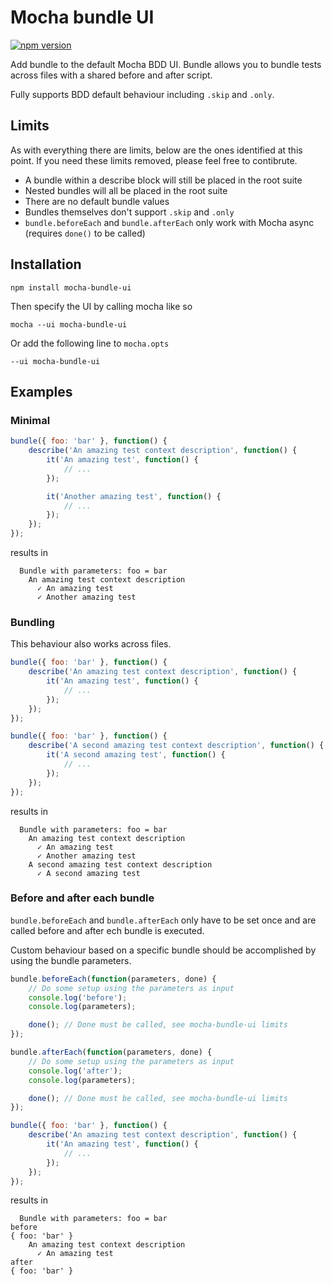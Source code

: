 # Mocha bundle UI
[![npm version](https://badge.fury.io/js/mocha-bundle-ui.svg)](https://badge.fury.io/js/mocha-bundle-ui)

Add bundle to the default Mocha BDD UI. Bundle allows you to bundle tests across files with a shared before and after script.

Fully supports BDD default behaviour including `.skip` and `.only`.

## Limits
As with everything there are limits, below are the ones identified at this point. If you need these limits removed, please feel free to contibrute.

* A bundle within a describe block will still be placed in the root suite
* Nested bundles will all be placed in the root suite
* There are no default bundle values
* Bundles themselves don't support `.skip` and `.only`
* `bundle.beforeEach` and `bundle.afterEach` only work with Mocha async (requires `done()` to be called)

## Installation

```shell
npm install mocha-bundle-ui
```

Then specify the UI by calling mocha like so

```shell
mocha --ui mocha-bundle-ui
```

Or add the following line to `mocha.opts`

```
--ui mocha-bundle-ui
```


## Examples

### Minimal
```javascript
bundle({ foo: 'bar' }, function() {
    describe('An amazing test context description', function() {
        it('An amazing test', function() {
            // ...
        });

        it('Another amazing test', function() {
            // ...
        });
    });
});
```

results in

```
  Bundle with parameters: foo = bar
    An amazing test context description
      ✓ An amazing test
      ✓ Another amazing test
```

### Bundling
This behaviour also works across files.

```javascript
bundle({ foo: 'bar' }, function() {
    describe('An amazing test context description', function() {
        it('An amazing test', function() {
            // ...
        });
    });
});

bundle({ foo: 'bar' }, function() {
    describe('A second amazing test context description', function() {
        it('A second amazing test', function() {
            // ...
        });
    });
});
```

results in

```
  Bundle with parameters: foo = bar
    An amazing test context description
      ✓ An amazing test
      ✓ Another amazing test
    A second amazing test context description
      ✓ A second amazing test
```

### Before and after each bundle
`bundle.beforeEach` and `bundle.afterEach` only have to be set once and are called before and after ech bundle is executed.

Custom behaviour based on a specific bundle should be accomplished by using the bundle parameters.

```javascript
bundle.beforeEach(function(parameters, done) {
    // Do some setup using the parameters as input
    console.log('before');
    console.log(parameters);

    done(); // Done must be called, see mocha-bundle-ui limits
});

bundle.afterEach(function(parameters, done) {
    // Do some setup using the parameters as input
    console.log('after');
    console.log(parameters);

    done(); // Done must be called, see mocha-bundle-ui limits
});

bundle({ foo: 'bar' }, function() {
    describe('An amazing test context description', function() {
        it('An amazing test', function() {
            // ...
        });
    });
});
```

results in

```
  Bundle with parameters: foo = bar
before
{ foo: 'bar' }
    An amazing test context description
      ✓ An amazing test
after
{ foo: 'bar' }
```


